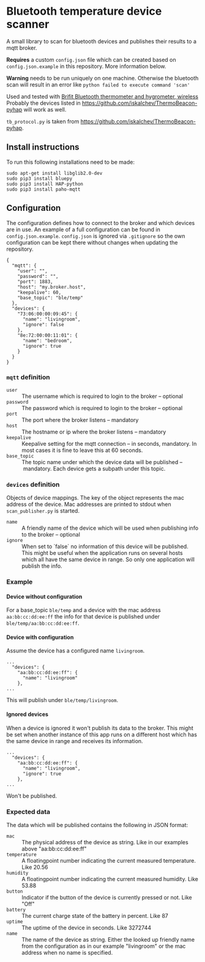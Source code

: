 # Bluetooth temperature device scanner

A small library to scan for bluetooth devices and publishes their results to a mqtt broker.

<strong>Requires</strong> a custom `config.json` file which can be created based on `config.json.example` in this repository. More information below.

<strong>Warning</strong> needs to be run uniquely on one machine. Otherwise the bluetooth scan will result in an error like `python failed to execute command 'scan'`

Used and tested with [Brifit Bluetooth thermometer and hygrometer, wireless](https://www.amazon.de/dp/B08DLHFKT3?ref_=cm_sw_r_cp_ud_dp_GBFCDBT8C64ZBJYJWDWW)
Probably the devices listed in https://github.com/iskalchev/ThermoBeacon-pyhap will work as well.

`tb_protocol.py` is taken from https://github.com/iskalchev/ThermoBeacon-pyhap.

## Install instructions

To run this following installations need to be made:

```
sudo apt-get install libglib2.0-dev
sudo pip3 install bluepy
sudo pip3 install HAP-python
sudo pip3 install paho-mqtt
```

## Configuration

The configuration defines how to connect to the broker and which devices are in use.
An example of a full configuration can be found in `config.json.example`. `config.json` is ignored via `.gitignore` so the own
configuration can be kept there without changes when updating the repository.

```
{
  "mqtt": {
    "user": "",
    "password": "",
    "port": 1883,
    "host": "my.broker.host",
    "keepalive": 60,
    "base_topic": "ble/temp"
  },
  "devices": {
    "73:06:00:00:09:45": {
      "name": "livingroom",
      "ignore": false
    },
    "8e:72:00:00:11:01": {
      "name": "bedroom",
      "ignore": true
    }
  }
}
```

### `mqtt` definition

<dl>
<dt><code>user</code></dt>
<dd>The username which is required to login to the broker – optional</dd>
<dt><code>password</code></dt>
<dd>The password which is required to login to the broker – optional</dd>
<dt><code>port</code></dt>
<dd>The port where the broker listens – mandatory</dd>
<dt><code>host</code></dt>
<dd>The hostname or ip where the broker listens – mandatory</dd>
<dt><code>keepalive</code></dt>
<dd>Keepalive setting for the mqtt connection – in seconds, mandatory. In most cases it is fine to leave this at 60 seconds.</dd>
<dt><code>base_topic</code></dt>
<dd>The topic name under which the device data will be published – mandatory. Each device gets a subpath under this topic.</dd>
</dl>

### `devices` definition

Objects of device mappings. The key of the object represents the mac address of the device. Mac addresses are printed
to stdout when `scan_publisher.py` is started.

<dl>
<dt><code>name</code></dt>
<dd>A friendly name of the device which will be used when publishing info to the broker – optional</dd>
<dt><code>ignore</code></dt>
<dd>When set to `false` no information of this device will be published. This might be useful when the application runs on several hosts which all have the same device in range. So only one application will publish the info.</dd>
</dl>

### Example

#### Device without configuration

For a base_topic `ble/temp` and a device with the mac address `aa:bb:cc:dd:ee:ff` the info for that device is published under
`ble/temp/aa:bb:cc:dd:ee:ff`.

#### Device with configuration

Assume the device has a configured name `livingroom`.

```
...
  "devices": {
    "aa:bb:cc:dd:ee:ff": {
      "name": "livingroom"
    },
...
```

This will publish under `ble/temp/livingroom`.

#### Ignored devices

When a device is ignored it won't publish its data to the broker. This might be set when another instance of this app runs on a different
host which has the same device in range and receives its information.

```
...
  "devices": {
    "aa:bb:cc:dd:ee:ff": {
      "name": "livingroom",
      "ignore": true
    },
...
```

Won't be published.

### Expected data

The data which will be published contains the following in JSON format:

<dl>
<dt><code>mac</code></dt>
<dd>The physical address of the device as string. Like in our examples above "aa:bb:cc:dd:ee:ff"</dd>
<dt><code>temperature</code></dt>
<dd>A floatingpoint number indicating the current measured temperature. Like 20.56</dd>
<dt><code>humidity</code></dt>
<dd>A floatingpoint number indicating the current measured humidity. Like 53.88</dd>
<dt><code>button</code></dt>
<dd>Indicator if the button of the device is currently pressed or not. Like "Off"</dd>
<dt><code>battery</code></dt>
<dd>The current charge state of the battery in percent. Like 87</dd>
<dt><code>uptime</code></dt>
<dd>The uptime of the device in seconds. Like 3272744</dd>
<dt><code>name</code></dt>
<dd>The name of the device as string. Either the looked up friendly name from the configuration as in our example "livingroom" or the mac address when no name is specified.</dd>
</dl>
